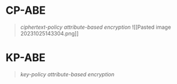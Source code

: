 # CP-ABE
> *ciphertext-policy attribute-based encryption*
![[Pasted image 20231025143304.png]]

# KP-ABE
> *key-policy attribute-based encryption*

